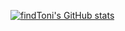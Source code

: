[![findToni's GitHub stats](https://github-readme-stats.vercel.app/api?username=findtoni&show_icons=true&theme=radical&count_private=true)](#)
<!--START_SECTION:waka-->
<!--END_SECTION:waka-->

<!--
**findtoni/findtoni** is a ✨ _special_ ✨ repository because its `README.md` (this file) appears on your GitHub profile.

Here are some ideas to get you started:

- 🔭 I’m currently working on ...
- 🌱 I’m currently learning ...
- 👯 I’m looking to collaborate on ...
- 🤔 I’m looking for help with ...
- 💬 Ask me about ...
- 📫 How to reach me: ...
- 😄 Pronouns: ...
- ⚡ Fun fact: ...
-->

